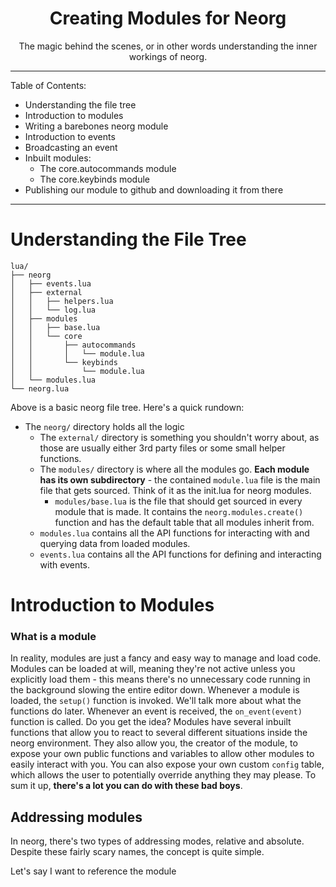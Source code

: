 <div align="center">

# Creating Modules for Neorg
The magic behind the scenes, or in other words understanding the inner workings of neorg.

</div>

---

Table of Contents:
  - Understanding the file tree
  - Introduction to modules
  - Writing a barebones neorg module
  - Introduction to events
  - Broadcasting an event
  - Inbuilt modules:
    - The core.autocommands module
    - The core.keybinds module
  - Publishing our module to github and downloading it from there

---

# Understanding the File Tree
```
lua/
├── neorg
│   ├── events.lua
│   ├── external
│   │   ├── helpers.lua
│   │   └── log.lua
│   ├── modules
│   │   ├── base.lua
│   │   └── core
│   │       ├── autocommands
│   │       │   └── module.lua
│   │       └── keybinds
│   │           └── module.lua
│   └── modules.lua
└── neorg.lua
```

Above is a basic neorg file tree. 
Here's a quick rundown:
  - The `neorg/` directory holds all the logic
    - The `external/` directory is something you shouldn't worry about, as those are usually either 3rd party files or some small helper functions.
    - The `modules/` directory is where all the modules go. **Each module has its own subdirectory** - the contained `module.lua` file is the main file that gets sourced. Think of it as the init.lua for neorg modules.
      - `modules/base.lua` is the file that should get sourced in every module that is made. It contains the `neorg.modules.create()` function and has the default table that all modules inherit from.
    - `modules.lua` contains all the API functions for interacting with and querying data from loaded modules.
    - `events.lua` contains all the API functions for defining and interacting with events.

# Introduction to Modules
### What is a module
In reality, modules are just a fancy and easy way to manage and load code. Modules can be loaded at will, meaning they're not active unless you explicitly load them - this means there's no unnecessary code running in the background slowing the entire editor down. Whenever a module is loaded, the `setup()` function is invoked. We'll talk more about what the functions do later. Whenever an event is received, the `on_event(event)` function is called. Do you get the idea? Modules have several inbuilt functions that allow you to react to several different situations inside the neorg environment. They also allow you, the creator of the module, to expose your own public functions and variables to allow other modules to easily interact with you. You can also expose your own custom `config` table, which allows the user to potentially override anything they may please. To sum it up, **there's a lot you can do with these bad boys**.

## Addressing modules
In neorg, there's two types of addressing modes, relative and absolute. Despite these fairly scary names, the concept is quite simple.

Let's say I want to reference the module
